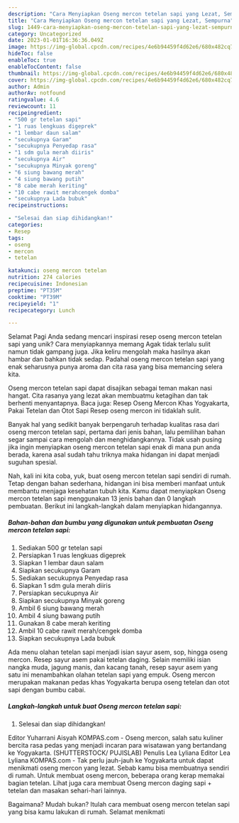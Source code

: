 ```yaml
---
description: "Cara Menyiapkan Oseng mercon tetelan sapi yang Lezat, Sempurna"
title: "Cara Menyiapkan Oseng mercon tetelan sapi yang Lezat, Sempurna"
slug: 1449-cara-menyiapkan-oseng-mercon-tetelan-sapi-yang-lezat-sempurna
category: Uncategorized
date: 2023-01-01T16:36:36.049Z
image: https://img-global.cpcdn.com/recipes/4e6b94459f4d62e6/680x482cq70/oseng-mercon-tetelan-sapi-foto-resep-utama.jpg
hideToc: false
enableToc: true
enableTocContent: false
thumbnail: https://img-global.cpcdn.com/recipes/4e6b94459f4d62e6/680x482cq70/oseng-mercon-tetelan-sapi-foto-resep-utama.jpg
cover: https://img-global.cpcdn.com/recipes/4e6b94459f4d62e6/680x482cq70/oseng-mercon-tetelan-sapi-foto-resep-utama.jpg
author: Admin
authorAv: notfound
ratingvalue: 4.6
reviewcount: 11
recipeingredient:
- "500 gr tetelan sapi"
- "1 ruas lengkuas digeprek"
- "1 lembar daun salam"
- "secukupnya Garam"
- "secukupnya Penyedap rasa"
- "1 sdm gula merah diiris"
- "secukupnya Air"
- "secukupnya Minyak goreng"
- "6 siung bawang merah"
- "4 siung bawang putih"
- "8 cabe merah keriting"
- "10 cabe rawit merahcengek domba"
- "secukupnya Lada bubuk"
recipeinstructions:

- "Selesai dan siap dihidangkan!"
categories:
- Resep
tags:
- oseng
- mercon
- tetelan

katakunci: oseng mercon tetelan 
nutrition: 274 calories
recipecuisine: Indonesian
preptime: "PT35M"
cooktime: "PT39M"
recipeyield: "1"
recipecategory: Lunch

---
```



Selamat Pagi Anda sedang mencari inspirasi resep oseng mercon tetelan sapi yang unik? Cara menyiapkannya memang Agak tidak terlalu sulit namun tidak gampang juga. Jika keliru mengolah maka hasilnya akan hambar dan bahkan tidak sedap. Padahal oseng mercon tetelan sapi yang enak seharusnya punya aroma dan cita rasa yang bisa memancing selera kita.


Oseng mercon tetelan sapi dapat disajikan sebagai teman makan nasi hangat. Cita rasanya yang lezat akan membuatmu ketagihan dan tak berhenti menyantapnya. Baca juga: Resep Oseng Mercon Khas Yogyakarta, Pakai Tetelan dan Otot Sapi Resep oseng mercon ini tidaklah sulit.

Banyak hal yang sedikit banyak berpengaruh terhadap kualitas rasa dari oseng mercon tetelan sapi, pertama dari jenis bahan, lalu pemilihan bahan segar sampai cara mengolah dan menghidangkannya. Tidak usah pusing jika ingin menyiapkan oseng mercon tetelan sapi enak di mana pun anda berada, karena asal sudah tahu triknya maka hidangan ini dapat menjadi suguhan spesial.


Nah, kali ini kita coba, yuk, buat oseng mercon tetelan sapi sendiri di rumah. Tetap dengan bahan sederhana, hidangan ini bisa memberi manfaat untuk membantu menjaga kesehatan tubuh kita. Kamu dapat menyiapkan Oseng mercon tetelan sapi menggunakan 13 jenis bahan dan 0 langkah pembuatan. Berikut ini langkah-langkah dalam menyiapkan hidangannya.

<!--inarticleads1-->

##### Bahan-bahan dan bumbu yang digunakan untuk pembuatan Oseng mercon tetelan sapi:

1. Sediakan 500 gr tetelan sapi
1. Persiapkan 1 ruas lengkuas digeprek
1. Siapkan 1 lembar daun salam
1. Siapkan secukupnya Garam
1. Sediakan secukupnya Penyedap rasa
1. Siapkan 1 sdm gula merah diiris
1. Persiapkan secukupnya Air
1. Siapkan secukupnya Minyak goreng
1. Ambil 6 siung bawang merah
1. Ambil 4 siung bawang putih
1. Gunakan 8 cabe merah keriting
1. Ambil 10 cabe rawit merah/cengek domba
1. Siapkan secukupnya Lada bubuk


Ada menu olahan tetelan sapi menjadi isian sayur asem, sop, hingga oseng mercon. Resep sayur asem pakai tetelan daging. Selain memiliki isian nangka muda, jagung manis, dan kacang tanah, resep sayur asem yang satu ini menambahkan olahan tetelan sapi yang empuk. Oseng mercon merupakan makanan pedas khas Yogyakarta berupa oseng tetelan dan otot sapi dengan bumbu cabai. 

<!--inarticleads2-->

##### Langkah-langkah untuk buat Oseng mercon tetelan sapi:


1. Selesai dan siap dihidangkan!

Editor Yuharrani Aisyah KOMPAS.com - Oseng mercon, salah satu kuliner bercita rasa pedas yang menjadi incaran para wisatawan yang bertandang ke Yogyakarta. (SHUTTERSTOCK/ PUJISLAB) Penulis Lea Lyliana Editor Lea Lyliana KOMPAS.com - Tak perlu jauh-jauh ke Yogyakarta untuk dapat menikmati oseng mercon yang lezat. Sebab kamu bisa membuatnya sendiri di rumah. Untuk membuat oseng mercon, beberapa orang kerap memakai bagian tetelan. Lihat juga cara membuat Oseng mercon daging sapi + tetelan dan masakan sehari-hari lainnya. 

Bagaimana? Mudah bukan? Itulah cara membuat oseng mercon tetelan sapi yang bisa kamu lakukan di rumah. Selamat menikmati
